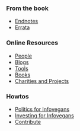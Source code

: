 <h3 id="from_the_book">From the book</h3>

<ul>
<li><a href="/endnotes.html">Endnotes</a></li>
<li><a href="/errata.html">Errata</a></li>
</ul>

<h3 id="online_resources">Online Resources</h3>

<ul>
<li><a href="/people.html">People</a></li>
<li><a href="/blogs.html">Blogs</a></li>
<li><a href="/tools.html">Tools</a></li>
<li><a href="/books.html">Books</a></li>
<li><a href="/nonprofits.html">Charities and Projects</a></li>
</ul>

<h3 id="howtos">Howtos</h3>

<ul>
<li><a href="/consumption/politics.html">Politics for Infovegans</a></li>
<li><a href="/consumption/investing.html">Investing for Infovegans</a></li>
<li><a href="/contributing.html">Contribute</a></li>
</ul>
